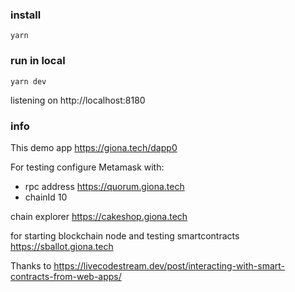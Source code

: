 ### install

```
yarn
```

### run in local

```
yarn dev
```

listening on http://localhost:8180

### info

This demo app https://giona.tech/dapp0

For testing configure Metamask with:

- rpc address https://quorum.giona.tech
- chainId 10

chain explorer https://cakeshop.giona.tech

for starting blockchain node and testing smartcontracts https://sballot.giona.tech

Thanks to https://livecodestream.dev/post/interacting-with-smart-contracts-from-web-apps/
